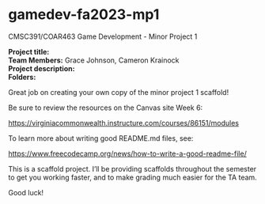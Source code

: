 # gamedev-fa2023-mp1
CMSC391/COAR463 Game Development - Minor Project 1

**Project title:**  
**Team Members:** Grace Johnson, Cameron Krainock  
**Project description:**  
**Folders:**  


Great job on creating your own copy of the minor project 1 scaffold!

Be sure to review the resources on the Canvas site Week 6:

<https://virginiacommonwealth.instructure.com/courses/86151/modules>

To learn more about writing good README.md files, see:

<https://www.freecodecamp.org/news/how-to-write-a-good-readme-file/>

This is a scaffold project. I’ll be providing scaffolds throughout the
semester to get you working faster, and to make grading much easier for
the TA team.

Good luck!

